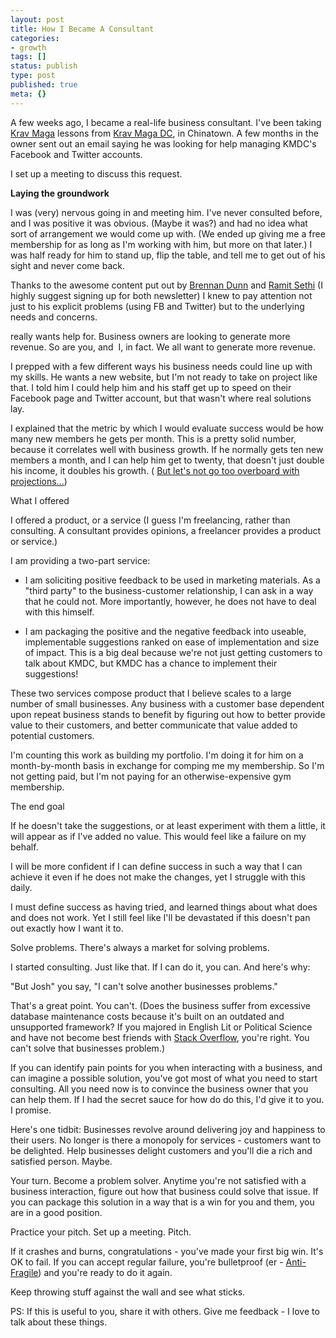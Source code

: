```yaml
---
layout: post
title: How I Became A Consultant
categories:
- growth
tags: []
status: publish
type: post
published: true
meta: {}
---
```




A few weeks ago, I became a real-life business consultant.
I've been taking 
[Krav Maga](http://en.wikipedia.org/wiki/Krav_Maga) lessons from 
[Krav Maga DC](http://www.kravmagadc.com/www/index.php?p=home), in Chinatown. A few months in the owner sent out an email saying he was looking for help managing KMDC's Facebook and Twitter accounts.



I set up a meeting to discuss this request.



**Laying the groundwork**



I was (very) nervous going in and meeting him. I've never consulted before, and I was positive it was obvious. (Maybe it was?) and had no idea what sort of arrangement we would come up with. (We ended up giving me a free membership for as long as I'm working with him, but more on that later.) I was half ready for him to stand up, flip the table, and tell me to get out of his sight and never come back.



Thanks to the awesome content put out by 
[Brennan Dunn](http://brennandunn.com/) and 
[Ramit Sethi](http://www.iwillteachyoutoberich.com/blog/) (I highly suggest signing up for both newsletter) I knew to pay attention not just to his explicit problems (using FB and Twitter) but to the underlying needs and concerns.



really
wants help for. Business owners are looking to generate more revenue. So are you, and  I, in fact. We all want to generate more revenue.



I prepped with a few different ways his business needs could line up with my skills. He wants a new website, but I'm not ready to take on project like that. I told him I could help him and his staff get up to speed on their Facebook page and Twitter account, but that wasn't where real solutions lay.



I explained that the metric by which I would evaluate success would be how many new members he gets per month. This is a pretty solid number, because it correlates well with business growth. If he normally gets ten new members a month, and I can help him get to twenty, that doesn't just double his income, it doubles his growth. (
[But let's not go too overboard with projections...](http://xkcd.com/605/))



What I offered



I offered a product, or a service (I guess I'm freelancing, rather than consulting. A consultant provides opinions, a freelancer provides a product or service.)



I am providing a two-part service:


* I am soliciting positive feedback to be used in marketing materials. As a "third party" to the business-customer relationship, I can ask in a way that he could not. More importantly, however, he does not have to deal with this himself.


* I am packaging the positive and
the negative feedback into useable, implementable suggestions ranked on ease of implementation and size of impact. This is a big deal because we're not just getting customers to talk about KMDC, but KMDC has a chance to implement their suggestions!


These two services compose 
product that I believe scales to a large number of small businesses. Any business with a customer base dependent upon repeat business stands to benefit by figuring out how to better provide value to their customers, and better communicate that value added to potential customers.



I'm counting this work as building my portfolio. I'm doing it for him on a month-by-month basis in exchange for comping me my membership. So I'm not getting paid, but I'm not paying for an otherwise-expensive gym membership.



The end goal



If he doesn't take the suggestions, or at least experiment with them a little, it will appear as if I've added no value. This would feel like a failure on my behalf. 



I will be more confident if I can define success in such a way that I can achieve it even if he does not make the changes, yet I struggle with this daily.



I must define success as having tried, and learned things about what does and does not work. Yet I still feel like I'll be devastated if this doesn't pan out exactly how I want it to.



Solve problems. There's always a market for solving problems.



I started consulting. Just like that. If I can do it, you can. And here's why:



"But Josh" you say, "I can't solve another businesses problems."



That's a great point. You can't. (Does the business suffer from excessive database maintenance costs because it's built on an outdated and unsupported framework? If you majored in English Lit or Political Science and have not become best friends with 
[Stack Overflow](http://stackoverflow.com/), you're right. You can't solve that businesses problem.)



If you can identify pain points for you when interacting with a business, and can imagine a possible solution, you've got most of what you need to start consulting. All you need now is to convince the business owner that you can help them. If I had the secret sauce for how do do this, I'd give it to you. I promise.



Here's one tidbit: Businesses revolve around delivering joy and happiness to their users. No longer is there a monopoly for services - customers want to be delighted. Help businesses delight customers and you'll die a rich and satisfied person. Maybe.



Your turn. Become a problem solver.
Anytime you're not satisfied with a business interaction, figure out how that business could solve that issue. If you can package this solution in a way that is a win for you and them, you are in a good position.



Practice your pitch. Set up a meeting. Pitch.



If it crashes and burns, congratulations - you've made your first big win. It's OK to fail. If you can accept regular failure, you're bulletproof (er -
[Anti-Fragile](http://www.amazon.com/Antifragile-Things-That-Gain-Disorder/dp/1400067820)) and you're ready to do it again.



Keep throwing stuff against the wall and see what sticks.



PS: If this is useful to you, share it with others. Give me feedback - I love to talk about these things.
